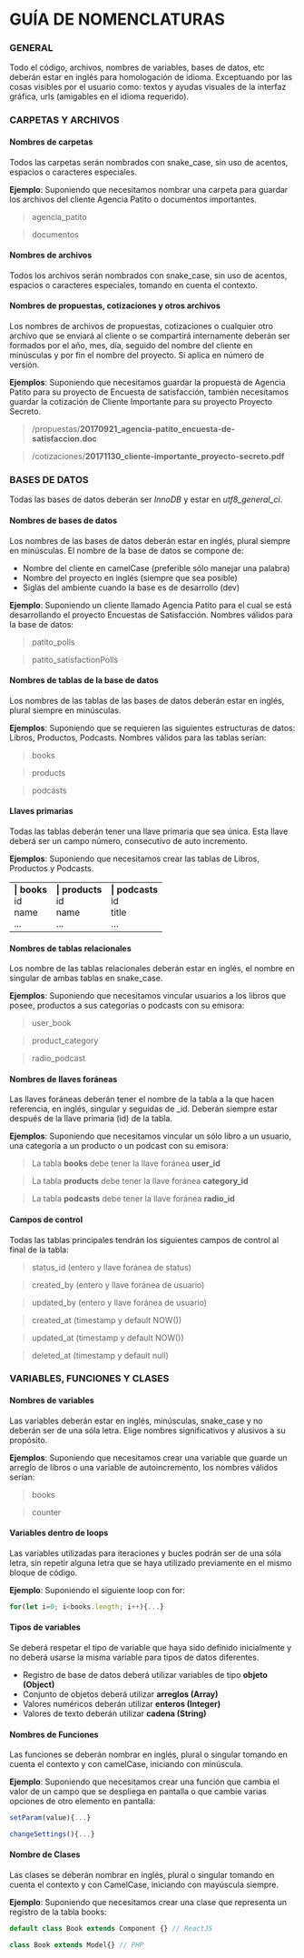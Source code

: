 # GUÍA DE NOMENCLATURAS

### GENERAL
Todo el código, archivos, nombres de variables, bases de datos, etc deberán estar en inglés para homologación de idioma. Exceptuando por las cosas visibles por el usuario como: textos y ayudas visuales de la interfaz gráfica, urls (amigables en el idioma requerido).


### CARPETAS Y ARCHIVOS

#### Nombres de carpetas
Todos las carpetas serán nombrados con snake_case, sin uso de acentos, espacios o caracteres especiales.

**Ejemplo**: Suponiendo que necesitamos nombrar una carpeta para guardar los archivos del cliente Agencia Patito o documentos importantes.
  > agencia_patito
  
  > documentos


#### Nombres de archivos
Todos los archivos serán nombrados con snake_case, sin uso de acentos, espacios o caracteres especiales, tomando en cuenta el contexto.


#### Nombres de propuestas, cotizaciones y otros archivos
Los nombres de archivos de propuestas, cotizaciones o cualquier otro archivo que se enviará al cliente o se compartirá internamente deberán ser formados por el año, mes, día, seguido del nombre del cliente en minúsculas y por fin el nombre del proyecto. Si aplica en número de versión.

**Ejemplos**: Suponiendo que necesitamos guardar la propuesta de Agencia Patito para su proyecto de Encuesta de satisfacción, también necesitamos guardar la cotización de Cliente Importante para su proyecto Proyecto Secreto.
> /propuestas/**20170921_agencia-patito_encuesta-de-satisfaccion.doc**

> /cotizaciones/**20171130_cliente-importante_proyecto-secreto.pdf**


### BASES DE DATOS
Todas las bases de datos deberán ser *InnoDB* y estar en *utf8_general_ci*.


#### Nombres de bases de datos
Los nombres de las bases de datos deberán estar en inglés, plural siempre en minúsculas. El nombre de la base de datos se compone de: 

* Nombre del cliente en camelCase (preferible sólo manejar una palabra)
* Nombre del proyecto en inglés (siempre que sea posible)
* Siglas del ambiente cuando la base es de desarrollo (dev)

**Ejemplo**: Suponiendo un cliente llamado Agencia Patito para el cual se está desarrollando el proyecto Encuestas de Satisfacción. Nombres válidos para la base de datos:

> patito_polls

> patito_satisfactionPolls


#### Nombres de tablas de la base de datos
Los nombres de las tablas de las bases de datos deberán estar en inglés, plural siempre en minúsculas.

**Ejemplos**: Suponiendo que se requieren las siguientes estructuras de datos: Libros, Productos, Podcasts. Nombres válidos para las tablas serían:

> books
  
> products
	
> podcasts


#### Llaves primarias
Todas las tablas deberán tener una llave primaria que sea única. Esta llave deberá ser un campo número, consecutivo de auto incremento.

**Ejemplos**:
Suponiendo que necesitamos crear las tablas de Libros, Productos y Podcasts.
<table>
<tr>
<td>
<b>| books</b><br />
id<br />
name<br />
...
</td>
<td>
<b>| products</b><br />
id<br />
name<br />
...
</td>
<td>
<b>| podcasts</b><br />
id<br />
title<br />
… 
</td>
</tr>
</table>

#### Nombres de tablas relacionales
Los nombre de las tablas relacionales deberán estar en inglés, el nombre en singular de ambas tablas en snake_case.

**Ejemplos**:
Suponiendo que necesitamos vincular usuarios a los libros que posee, productos a sus categorías o podcasts con su emisora:

> user_book

> product_category

> radio_podcast


#### Nombres de llaves foráneas
Las llaves foráneas deberán tener el nombre de la tabla a la que hacen referencia, en inglés, singular y seguidas de _id. Deberán siempre estar después de la llave primaria (id) de la tabla.

**Ejemplos**:
Suponiendo que necesitamos vincular un sólo libro a un usuario, una categoría a un producto o un podcast con su emisora:
> La tabla **books** debe tener la llave foránea **user_id**

> La tabla **products** debe tener la llave foránea **category_id**

> La tabla **podcasts** debe tener la llave foránea **radio_id**


#### Campos de control
Todas las tablas principales tendrán los siguientes campos de control al final de la tabla: 

> status_id (entero y llave foránea de status)

> created_by (entero y llave foránea de usuario)

> updated_by (entero y llave foránea de usuario)

> created_at (timestamp y default NOW())

> updated_at (timestamp y default NOW())

> deleted_at (timestamp y default null)


### VARIABLES, FUNCIONES Y CLASES

#### Nombres de variables
Las variables deberán estar en inglés, minúsculas, snake_case y no deberán ser de una sóla letra. Elige nombres significativos y alusivos a su propósito.

**Ejemplos**:
Suponiendo que necesitamos crear una variable que guarde un arreglo de libros o una variable de autoincremento, los nombres válidos serían:
> books

> counter


#### Variables dentro de loops
Las variables utilizadas para iteraciones y bucles podrán ser de una sóla letra, sin repetir alguna letra que se haya utilizado previamente en el mismo bloque de código.

**Ejemplo**:
Suponiendo el siguiente loop con for:

```javascript 
for(let i=0; i<books.length; i++){...}
```


#### Tipos de variables
Se deberá respetar el tipo de variable que haya sido definido inicialmente y no deberá usarse la misma variable para tipos de datos diferentes.
* Registro de base de datos deberá utilizar variables de tipo **objeto (Object)**
* Conjunto de objetos deberá utilizar **arreglos (Array)**
* Valores numéricos deberán utilizar **enteros (Integer)**
* Valores de texto deberán utilizar **cadena (String)**


#### Nombres de Funciones
Las funciones se deberán nombrar en inglés, plural o singular tomando en cuenta el contexto y con camelCase, iniciando con minúscula.

**Ejemplo**:
Suponiendo que necesitamos crear una función que cambia el valor de un campo que se despliega en pantalla o que cambie varias opciones de otro elemento en pantalla:

```javascript
setParam(value){...}
```

```javascript
changeSettings(){...}
```


#### Nombre de Clases
Las clases se deberán nombrar en inglés, plural o singular tomando en cuenta el contexto y con CamelCase, iniciando con mayúscula siempre.

**Ejemplo**:
Suponiendo que necesitamos crear una clase que representa un registro de la tabla books: 

```javascript
default class Book extends Component {} // ReactJS
```

```php 
class Book extends Model{} // PHP
```
